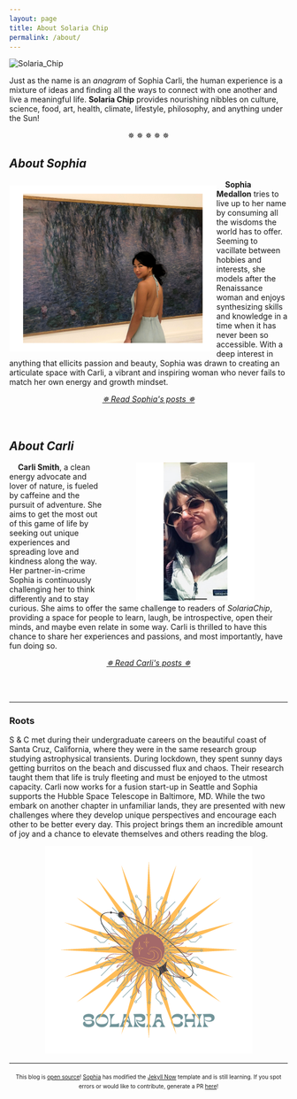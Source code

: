 ```yaml
---
layout: page
title: About Solaria Chip
permalink: /about/
---
```


![Solaria_Chip](https://raw.githubusercontent.com/solariachip/solariachip.github.io/68435d53cdce6ef8a55d72d9a76e1b1b47956747/S%20C-7.png "Solaria Chip")

Just as the name is an *anagram* of Sophia Carli, the human experience is a mixture of ideas and finding all the ways to connect with one another and live a meaningful life. **Solaria Chip** provides nourishing nibbles on culture, science, food, art, health, climate, lifestyle, philosophy, and anything under the Sun!

<p style="text-align: center;">✵ ✵ ✵ ✵ ✵</p>

## *About Sophia*
<img align='left' src='/images/Sophia-2.png' vspace='10'>

<p style="text-align: left;"> &nbsp; &nbsp; <b>Sophia Medallon</b> tries to live up to her name by consuming all the wisdoms the world has to offer. Seeming to vacillate between hobbies and interests, she models after the Renaissance woman and enjoys synthesizing skills and knowledge in a time when it has never been so accessible. With a deep interest in anything that ellicits passion and beauty, Sophia was drawn to creating an articulate space with Carli, a vibrant and inspiring woman who never fails to match her own energy and growth mindset. </p>
<div style="text-align: center;">
<i><a href="https://solariachip.github.io/sc/sophia/">✵ Read Sophia's posts ✵</a></i></div>
<br/><br/>

## *About Carli*
<img align='right' src='/images/Carli_Chip.png' height='250' hspace='60'>

&nbsp; &nbsp; **Carli Smith**, a clean energy advocate and lover of nature, is fueled by caffeine and the pursuit of adventure. She aims to get the most out of this game of life by seeking out unique experiences and spreading love and kindness along the way. Her partner-in-crime Sophia is continuously challenging her to think differently and to stay curious. She aims to offer the same challenge to readers of *SolariaChip*, providing a space for people to learn, laugh, be introspective, open their minds, and maybe even relate in some way. Carli is thrilled to have this chance to share her experiences and passions, and most importantly, have fun doing so.
<div style="text-align: center;">
<i><a href="https://solariachip.github.io/sc/carli/">✵ Read Carli's posts ✵</a></i></div>

<br/><br/>

---
### Roots
S & C met during their undergraduate careers on the beautiful coast of Santa Cruz, California, where they were in the same research group studying astrophysical transients. During lockdown, they spent sunny days getting burritos on the beach and discussed flux and chaos. Their research taught them that life is truly fleeting and must be enjoyed to the utmost capacity. Carli now works for a fusion start-up in Seattle and Sophia supports the Hubble Space Telescope in Baltimore, MD. While the two embark on another chapter in unfamiliar lands, they are presented with new challenges where they develop unique perspectives and encourage each other to be better every day. This project brings them an incredible amount of joy and a chance to elevate themselves and others reading the blog. 

<center><img src='/images/SolariaChip-2.png'></center>

---
<p style="text-align: center;"><font size="1"> This blog is <a href="https://github.com/solariachip/solariachip.github.io">open source</a>! <a href="https://solariachip.github.io/sc/sophia/">Sophia</a> has modified the <a href="http://www.jekyllnow.com">Jekyll Now</a> template and is still learning. If you spot errors or would like to contribute, generate a PR <a href="https://github.com/solariachip/solariachip.github.io/pulls">here</a>!</font></p>
